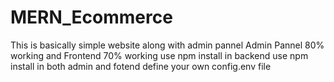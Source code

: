 # MERN_Ecommerce
This is basically simple website along with admin pannel 
Admin Pannel 80% working and Frontend 70% working
use npm install in backend
use npm install in both admin and fotend
define your own config.env file
